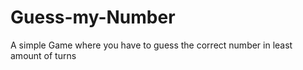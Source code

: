# Guess-my-Number
A simple Game where you have to guess the correct number in least amount of turns
